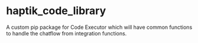 # haptik_code_library

A custom pip package for Code Executor which will have common functions to handle the chatflow from integration functions. 



